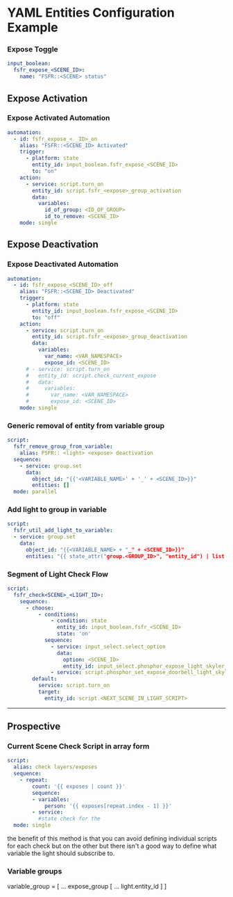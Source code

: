 # YAML Entities Configuration Example

### Expose Toggle

```yaml
input_boolean:
  fsfr_expose_<SCENE_ID>:
    name: "FSFR::<SCENE> status"
```
## Expose Activation

### Expose Activated Automation

```yaml
automation:
  - id: fsfr_expose_< _ID>_on
    alias: "FSFR::<SCENE_ID> Activated"
    trigger:
      - platform: state
        entity_id: input_boolean.fsfr_expose_<SCENE_ID>
        to: "on"
    action:
      - service: script.turn_on
        entity_id: script.fsfr_<expose>_group_activation
        data:
          variables:
            id_of_group: <ID_OF_GROUP>
            id_to_remove: <SCENE_ID>
    mode: single
```

## Expose Deactivation

### Expose Deactivated Automation

```yaml
automation:
  - id: fsfr_expose_<SCENE_ID>_off
    alias: "FSFR::<SCENE_ID> Deactivated"
    trigger:
      - platform: state
        entity_id: input_boolean.fsfr_expose_<SCENE_ID>
        to: "off"
    action:
      - service: script.turn_on
        entity_id: script.fsfr_<expose>_group_deactivation
        data:
          variables:
            var_name: <VAR_NAMESPACE>
            expose_id: <SCENE_ID>
      # - service: script.turn_on
      #   entity_id: script.check_current_expose
      #   data:
      #     variables:
      #       var_name: <VAR_NAMESPACE>
      #       expose_id: <SCENE_ID>
    mode: single
```

### Generic removal of entity from variable group

```yaml
script:
  fsfr_remove_group_from_variable:
    alias: FSFR:: <light> <expose> deactivation
  sequence:
    - service: group.set
      data:
        object_id: "{{'<VARIABLE_NAME>' + '_' + <SCENE_ID>}}"
        entities: []
  mode: parallel
```

### Add light to group in variable
```yaml
script:
  fsfr_util_add_light_to_variable:
  - service: group.set
    data:
      object_id: "{{<VARIABLE_NAME> + "_" + <SCENE_ID>}}"
      entities: "{{ state_attr("group.<GROUP_ID>", "entity_id") | list + ["<LIGHT_ID>"] }}"
```

### Segment of Light Check Flow
```yaml
script:
  fsfr_check<SCENE>_<LIGHT_ID>:
    sequence:
      - choose:
          - conditions:
              - condition: state
                entity_id: input_boolean.fsfr_<SCENE_ID>
                state: 'on'
            sequence:
              - service: input_select.select_option
                data:
                  option: <SCENE_ID>
                  entity_id: input_select.phosphor_expose_light_skyler_room
              - service: script.phosphor_set_expose_doorbell_light_skyler_room
        default:
          service: script.turn_on
          target:
            entity_id: script.<NEXT_SCENE_IN_LIGHT_SCRIPT>
```

--------------
## Prospective

### Current Scene Check Script in array form
``` yaml
script:
  alias: check layers/exposes
  sequence:
    - repeat:
        count: '{{ exposes | count }}'
        sequence:
        - variables:
            person: '{{ exposes[repeat.index - 1] }}'
        - service: 
          #state check for the 
  mode: single
```
the benefit of this method is that you can avoid defining individual scripts for each check but on the other but there isn't a good way to define what variable the light should subscribe to.



### Variable groups
variable_group = [
  ... expose_group [
    ... light.entity_id
  ]
]